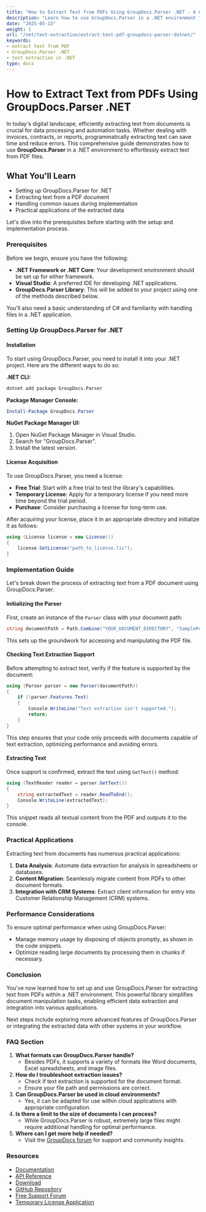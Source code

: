 ```yaml
---
title: "How to Extract Text from PDFs Using GroupDocs.Parser .NET - A Complete Guide"
description: "Learn how to use GroupDocs.Parser in a .NET environment for efficient text extraction from PDF files. Follow this comprehensive guide with code examples and best practices."
date: "2025-05-13"
weight: 1
url: "/net/text-extraction/extract-text-pdf-groupdocs-parser-dotnet/"
keywords:
- extract text from PDF
- GroupDocs.Parser .NET
- text extraction in .NET
type: docs
---
```

# How to Extract Text from PDFs Using GroupDocs.Parser .NET

In today's digital landscape, efficiently extracting text from documents is crucial for data processing and automation tasks. Whether dealing with invoices, contracts, or reports, programmatically extracting text can save time and reduce errors. This comprehensive guide demonstrates how to use **GroupDocs.Parser** in a .NET environment to effortlessly extract text from PDF files.

## What You'll Learn
- Setting up GroupDocs.Parser for .NET
- Extracting text from a PDF document
- Handling common issues during implementation
- Practical applications of the extracted data

Let's dive into the prerequisites before starting with the setup and implementation process.

### Prerequisites
Before we begin, ensure you have the following:
- **.NET Framework or .NET Core**: Your development environment should be set up for either framework.
- **Visual Studio**: A preferred IDE for developing .NET applications.
- **GroupDocs.Parser Library**: This will be added to your project using one of the methods described below.

You'll also need a basic understanding of C# and familiarity with handling files in a .NET application.

### Setting Up GroupDocs.Parser for .NET

#### Installation
To start using GroupDocs.Parser, you need to install it into your .NET project. Here are the different ways to do so:

**.NET CLI:**
```bash
dotnet add package GroupDocs.Parser
```

**Package Manager Console:**
```powershell
Install-Package GroupDocs.Parser
```

**NuGet Package Manager UI:**
1. Open NuGet Package Manager in Visual Studio.
2. Search for "GroupDocs.Parser".
3. Install the latest version.

#### License Acquisition
To use GroupDocs.Parser, you need a license:
- **Free Trial**: Start with a free trial to test the library's capabilities.
- **Temporary License**: Apply for a temporary license if you need more time beyond the trial period.
- **Purchase**: Consider purchasing a license for long-term use.

After acquiring your license, place it in an appropriate directory and initialize it as follows:

```csharp
using (License license = new License())
{
    license.SetLicense("path_to_license.lic");
}
```

### Implementation Guide
Let's break down the process of extracting text from a PDF document using GroupDocs.Parser.

#### Initializing the Parser
First, create an instance of the `Parser` class with your document path:

```csharp
string documentPath = Path.Combine("YOUR_DOCUMENT_DIRECTORY", "SamplePdf.pdf");
```

This sets up the groundwork for accessing and manipulating the PDF file.

#### Checking Text Extraction Support
Before attempting to extract text, verify if the feature is supported by the document:

```csharp
using (Parser parser = new Parser(documentPath))
{
    if (!parser.Features.Text)
    {
        Console.WriteLine("Text extraction isn't supported.");
        return;
    }
}
```

This step ensures that your code only proceeds with documents capable of text extraction, optimizing performance and avoiding errors.

#### Extracting Text
Once support is confirmed, extract the text using `GetText()` method:

```csharp
using (TextReader reader = parser.GetText())
{
    string extractedText = reader.ReadToEnd();
    Console.WriteLine(extractedText);
}
```

This snippet reads all textual content from the PDF and outputs it to the console.

### Practical Applications
Extracting text from documents has numerous practical applications:
1. **Data Analysis**: Automate data extraction for analysis in spreadsheets or databases.
2. **Content Migration**: Seamlessly migrate content from PDFs to other document formats.
3. **Integration with CRM Systems**: Extract client information for entry into Customer Relationship Management (CRM) systems.

### Performance Considerations
To ensure optimal performance when using GroupDocs.Parser:
- Manage memory usage by disposing of objects promptly, as shown in the code snippets.
- Optimize reading large documents by processing them in chunks if necessary.

### Conclusion
You've now learned how to set up and use GroupDocs.Parser for extracting text from PDFs within a .NET environment. This powerful library simplifies document manipulation tasks, enabling efficient data extraction and integration into various applications.

Next steps include exploring more advanced features of GroupDocs.Parser or integrating the extracted data with other systems in your workflow.

### FAQ Section
1. **What formats can GroupDocs.Parser handle?**
   - Besides PDFs, it supports a variety of formats like Word documents, Excel spreadsheets, and image files.
2. **How do I troubleshoot extraction issues?**
   - Check if text extraction is supported for the document format.
   - Ensure your file path and permissions are correct.
3. **Can GroupDocs.Parser be used in cloud environments?**
   - Yes, it can be adapted for use within cloud applications with appropriate configuration.
4. **Is there a limit to the size of documents I can process?**
   - While GroupDocs.Parser is robust, extremely large files might require additional handling for optimal performance.
5. **Where can I get more help if needed?**
   - Visit the [GroupDocs forum](https://forum.groupdocs.com/c/parser/10) for support and community insights.

### Resources
- [Documentation](https://docs.groupdocs.com/parser/net/)
- [API Reference](https://reference.groupdocs.com/parser/net)
- [Download](https://releases.groupdocs.com/parser/net/)
- [GitHub Repository](https://github.com/groupdocs-parser/GroupDocs.Parser-for-.NET)
- [Free Support Forum](https://forum.groupdocs.com/c/parser/10)
- [Temporary License Application](https://purchase.groupdocs.com/temporary-license)
